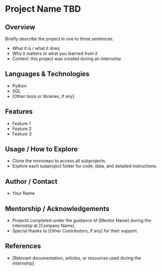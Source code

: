 # Project Name TBD

## Overview

Briefly describe the project in one to three sentences.  

- What it is / what it does  
- Why it matters or what you learned from it  
- Context: this project was created during an internship  

## Languages & Technologies

- Python  
- SQL  
- [Other tools or libraries, if any]  

## Features

- Feature 1  
- Feature 2  
- Feature 3  

## Usage / How to Explore

- Clone the monorepo to access all subprojects.  
- Explore each subproject folder for code, data, and detailed instructions.

## Author / Contact

- Your Name  

## Mentorship / Acknowledgements

- Projects completed under the guidance of [Mentor Name] during the internship at [Company Name].  
- Special thanks to [Other Contributors, if any] for their support.

## References

- [Relevant documentation, articles, or resources used during the internship]  
